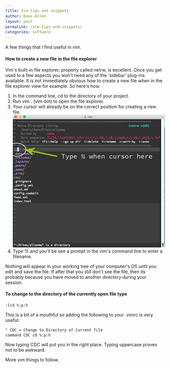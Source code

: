 ```yaml
---
title: Vim tips and snippets
author: Dave Allen
layout: post
permalink: /vim-tips-and-snippets/
categories: software
---
```

A few things that I find useful in vim.

#### How to create a new file in the file explorer
Vim's built-in file explorer, properly called netrw, is excellent. Once you get used to a few aspects you won't need any of the 'sidebar' plug-ins available. It is not immediately obvious how to create a new file when in the file explorer view for example. So here's how.

1.	In the command line, cd to the directory of your project.
1.	Run vim . (vim dot) to open the file explorer.
1.	Your cursor will already be on the correct position for creating a new file. 
![cursor position][1]
1.	Type % and you'll be see a prompt in the vim's command line to enter a filename.

Nothing will appear in your working tree of your computer's OS until you edit and save the file. If after that you still don't see the file, then its probably because you have moved to another directory during your session. 

#### To change to the directory of the currently open file type
	
	:lcd %:p:h

This is a bit of a mouthful so adding the following to your .vimrc is very useful:

	" CDC = Change to Directory of Current file
	command CDC cd %:p:h

Now typing CDC will put you in the right place. Typing uppercase proves not to be awkward.

More vim things to follow.

[1]: ../images/cursorHere.jpg